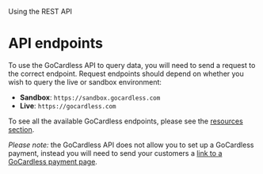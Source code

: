 <h0>Using the REST API</h0>

# API endpoints

To use the GoCardless API to query data, you will need to send a request to the correct endpoint. Request endpoints should depend on whether you wish to query the live or sandbox environment:

* __Sandbox__: `https://sandbox.gocardless.com`
* __Live__: `https://gocardless.com`

To see all the available GoCardless endpoints, please see the [resources section](#bill).

_Please note:_ the GoCardless API does not allow you to set up a GoCardless payment, instead you will need to send your customers a [link to a GoCardless payment page](#generating-payment-links).
